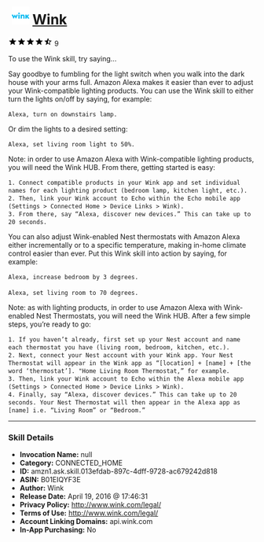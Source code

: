 # &nbsp;<img src="skill_icon" alt="Wink icon" width="36"> [Wink](http://alexa.amazon.com/#skills/amzn1.ask.skill.013efdab-897c-4dff-9728-ac679242d818)
![4.5 stars](../../images/ic_star_black_18dp_1x.png)![4.5 stars](../../images/ic_star_black_18dp_1x.png)![4.5 stars](../../images/ic_star_black_18dp_1x.png)![4.5 stars](../../images/ic_star_black_18dp_1x.png)![4.5 stars](../../images/ic_star_half_black_18dp_1x.png) 9

To use the Wink skill, try saying...

Say goodbye to fumbling for the light switch when you walk into the dark house with your arms full. Amazon Alexa makes it easier than ever to adjust your Wink-compatible lighting products.  You can use the Wink skill to either turn the lights on/off by saying, for example: 

    Alexa, turn on downstairs lamp.

Or dim the lights to a desired setting: 

    Alexa, set living room light to 50%.

Note: in order to use Amazon Alexa with Wink-compatible lighting products, you will need the Wink HUB. From there, getting started is easy:

    1. Connect compatible products in your Wink app and set individual names for each lighting product (bedroom lamp, kitchen light, etc.). 
    2. Then, link your Wink account to Echo within the Echo mobile app (Settings > Connected Home > Device Links > Wink).
    3. From there, say “Alexa, discover new devices.” This can take up to 20 seconds.

You can also adjust Wink-enabled Nest thermostats with Amazon Alexa either incrementally or to a specific temperature, making in-home climate control easier than ever. Put this Wink skill into action by saying, for example:

    Alexa, increase bedroom by 3 degrees.

    Alexa, set living room to 70 degrees.

Note: as with lighting products, in order to use Amazon Alexa with Wink-enabled Nest Thermostats, you will need the Wink HUB. After a few simple steps, you’re ready to go:

    1. If you haven’t already, first set up your Nest account and name each thermostat you have (living room, bedroom, kitchen, etc.).
    2. Next, connect your Nest account with your Wink app. Your Nest Thermostat will appear in the Wink app as “[location] + [name] + [the word ‘thermostat’]. "Home Living Room Thermostat,” for example.
    3. Then, link your Wink account to Echo within the Alexa mobile app (Settings > Connected Home > Device Links > Wink). 
    4. Finally, say “Alexa, discover devices.” This can take up to 20 seconds. Your Nest Thermostat will then appear in the Alexa app as [name] i.e. “Living Room” or “Bedroom.”

***

### Skill Details

* **Invocation Name:** null
* **Category:** CONNECTED_HOME
* **ID:** amzn1.ask.skill.013efdab-897c-4dff-9728-ac679242d818
* **ASIN:** B01EIQYF3E
* **Author:** Wink
* **Release Date:** April 19, 2016 @ 17:46:31
* **Privacy Policy:** http://www.wink.com/legal/
* **Terms of Use:** http://www.wink.com/legal/
* **Account Linking Domains:** api.wink.com
* **In-App Purchasing:** No
